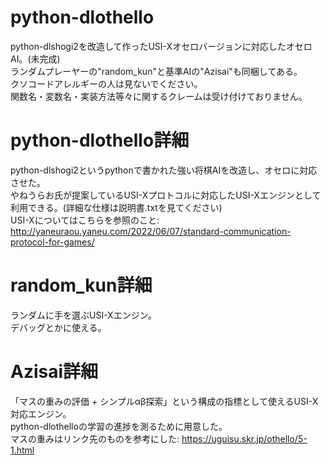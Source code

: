 # python-dlothello
python-dlshogi2を改造して作ったUSI-Xオセロバージョンに対応したオセロAI。(未完成)<br> 
ランダムプレーヤーの"random_kun"と基準AIの"Azisai"も同梱してある。<br> 
クソコードアレルギーの人は見ないでください。<br>
関数名・変数名・実装方法等々に関するクレームは受け付けておりません。<br>
# python-dlothello詳細
python-dlshogi2というpythonで書かれた強い将棋AIを改造し、オセロに対応させた。<br>
やねうらお氏が提案しているUSI-Xプロトコルに対応したUSI-Xエンジンとして利用できる。(詳細な仕様は説明書.txtを見てください)<br>
USI-Xについてはこちらを参照のこと: http://yaneuraou.yaneu.com/2022/06/07/standard-communication-protocol-for-games/ <br>
# random_kun詳細
ランダムに手を選ぶUSI-Xエンジン。<br>
デバッグとかに使える。<br>
# Azisai詳細
「マスの重みの評価 + シンプルαβ探索」という構成の指標として使えるUSI-X対応エンジン。 <br>
python-dlothelloの学習の進捗を測るために用意した。<br>
マスの重みはリンク先のものを参考にした: https://uguisu.skr.jp/othello/5-1.html <br>
